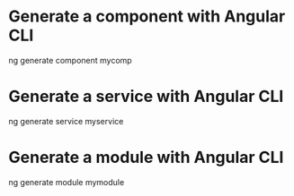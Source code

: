 # Generate a component with Angular CLI

ng generate component mycomp

# Generate a service with Angular CLI

ng generate service myservice

# Generate a module with Angular CLI

ng generate module mymodule
